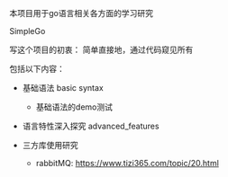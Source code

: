 本项目用于go语言相关各方面的学习研究

SimpleGo

写这个项目的初衷：
  简单直接地，通过代码窥见所有


包括以下内容：
- 基础语法  basic syntax
  - 基础语法的demo测试 
- 语言特性深入探究 advanced_features

- 三方库使用研究
  - rabbitMQ: https://www.tizi365.com/topic/20.html



